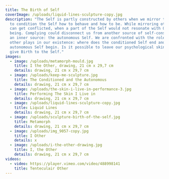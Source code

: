 ```yaml
---
title: The Birth of Self
coverImage: /uploads/liquid-lines-sculpture-copy.jpg
description: "The Self is partly constructed by others when we mirror the Other
  to condition the Self how to behave and how to be. While mirroring others, we
  can get conflicted, when a part of the Self would not resonate with Other’s
  being. Complying could disconnect us from another source of self-construction,
  an inner source: the autonomous Self. We are confronted with the role that the
  other plays in our existence: where does the conditioned Self end and the
  autonomous Self begin. Is it possible to leave our psychological skin. Can we
  give Birth to the Self."
images:
  - image: /uploads/metamorph-mould.jpg
    title: I the Other, drawing, 21 cm x 29,7 cm
    details: drawing, 21 cm x 29,7 cm
  - image: /uploads/keep-me-sculpture.jpg
    title: The Conditioned and the Autonomous
    details: drawing, 21 cm x 29,7 cm
  - image: /uploads/the-skin-i-live-in-performance-3.jpg
    title: Performing The Skin I Live in
    details: drawing, 21 cm x 29,7 cm
  - image: /uploads/liquid-lines-sculpture-copy.jpg
    title: Liquid Lines
    details: drawing, 21 cm x 29,7 cm
  - image: /uploads/sculpture-birth-of-the-self.jpg
    title: Metamorph
    details: drawing, 21 cm x 29,7 cm
  - image: /uploads/img_9057-copy.jpg
    title: I Other
    details: x
  - image: /uploads/i-the-other-drawing.jpg
    title: I, the Other
    details: drawing, 21 cm x 29,7 cm
videos:
  - video: https://player.vimeo.com/video/488998141
    title: Tenteculair Other
---
```

